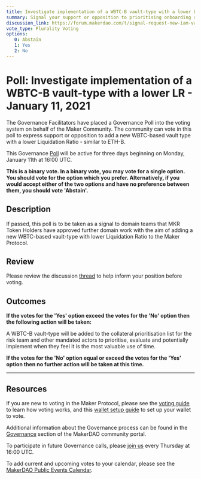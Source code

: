 ```yaml
---
title: Investigate implementation of a WBTC-B vault-type with a lower LR - January 11, 2021
summary: Signal your support or opposition to prioritising onboarding a WBTC-B vault-type
discussion_link: https://forum.makerdao.com/t/signal-request-new-iam-vault-type-for-wbtc-with-lower-lr/5736/
vote_type: Plurality Voting
options:
   0: Abstain
   1: Yes
   2: No
---
```

# Poll: Investigate implementation of a WBTC-B vault-type with a lower LR - January 11, 2021

The Governance Facilitators have placed a Governance Poll into the voting system on behalf of the Maker Community. The community can vote in this poll to express support or opposition to add a new WBTC-based vault type with a lower Liquidation Ratio - similar to ETH-B.

This Governance [Poll](https://community-development.makerdao.com/en/learn/governance/on-chain-gov) will be active for three days beginning on Monday, January 11th at 16:00 UTC.

**This is a binary vote. In a binary vote, you may vote for a single option. You should vote for the option which you prefer. Alternatively, if you would accept either of the two options and have no preference between them, you should vote 'Abstain'.**

## Description

If passed, this poll is to be taken as a signal to domain teams that MKR Token Holders have approved further domain work with the aim of adding a new WBTC-based vault-type with lower Liquidation Ratio to the Maker Protocol.

## Review

Please review the discussion [thread](https://forum.makerdao.com/t/signal-request-new-iam-vault-type-for-wbtc-with-lower-lr/5736/) to help inform your position before voting.

## Outcomes

**If the votes for the 'Yes' option exceed the votes for the 'No' option then the following action will be taken:**

A WBTC-B vault-type will be added to the collateral prioritisation list for the risk team and other mandated actors to prioritise, evaluate and potentially implement when they feel it is the most valuable use of time.

**If the votes for the 'No' option equal or exceed the votes for the 'Yes' option then no further action will be taken at this time.**

---

## Resources

If you are new to voting in the Maker Protocol, please see the [voting guide](https://community-development.makerdao.com/en/learn/governance/how-voting-works/) to learn how voting works, and this [wallet setup guide](https://community-development.makerdao.com/en/learn/governance/voting-setup/) to set up your wallet to vote.

Additional information about the Governance process can be found in the [Governance](https://community-development.makerdao.com/en/learn/governance) section of the MakerDAO community portal.

To participate in future Governance calls, please [join us](https://github.com/makerdao/community/tree/master/governance/governance-and-risk-meetings) every Thursday at 16:00 UTC.

To add current and upcoming votes to your calendar, please see the [MakerDAO Public Events Calendar](https://calendar.google.com/calendar/embed?src=makerdao.com_3efhm2ghipksegl009ktniomdk%40group.calendar.google.com&ctz=UTC&mode=week&showCalendars=0&showPrint=0).
